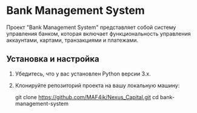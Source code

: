 # Bank Management System

Проект "Bank Management System" представляет собой систему управления банком, которая включает функциональность управления аккаунтами, картами, транзакциями и платежами.

## Установка и настройка

1. Убедитесь, что у вас установлен Python версии 3.x.

2. Клонируйте репозиторий проекта на вашу локальную машину:
    
   git clone https://github.com/MAF4ik/Nexus_Capital.git
   cd bank-management-system
